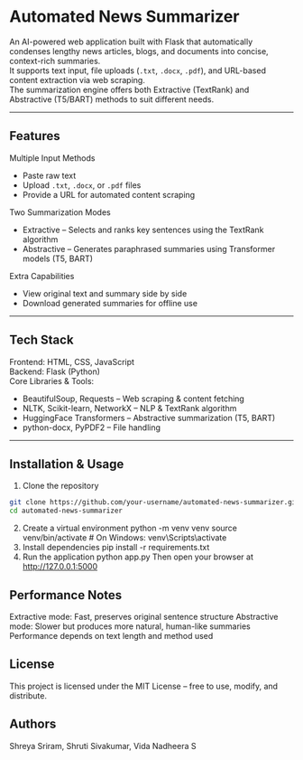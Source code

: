 # Automated News Summarizer

An AI-powered web application built with Flask that automatically condenses lengthy news articles, blogs, and documents into concise, context-rich summaries.  
It supports text input, file uploads (`.txt`, `.docx`, `.pdf`), and URL-based content extraction via web scraping.  
The summarization engine offers both Extractive (TextRank) and Abstractive (T5/BART) methods to suit different needs.

---

## Features

Multiple Input Methods
- Paste raw text
- Upload `.txt`, `.docx`, or `.pdf` files
- Provide a URL for automated content scraping

Two Summarization Modes
- Extractive – Selects and ranks key sentences using the TextRank algorithm
- Abstractive – Generates paraphrased summaries using Transformer models (T5, BART)

Extra Capabilities
- View original text and summary side by side
- Download generated summaries for offline use

---

##  Tech Stack

Frontend: HTML, CSS, JavaScript  
Backend: Flask (Python)  
Core Libraries & Tools:
- BeautifulSoup, Requests – Web scraping & content fetching  
- NLTK, Scikit-learn, NetworkX – NLP & TextRank algorithm  
- HuggingFace Transformers – Abstractive summarization (T5, BART)  
- python-docx, PyPDF2 – File handling  

---

##  Installation & Usage

1. Clone the repository
```bash
git clone https://github.com/your-username/automated-news-summarizer.git
cd automated-news-summarizer
```
2. Create a virtual environment
   python -m venv venv
   source venv/bin/activate   # On Windows: venv\Scripts\activate
3. Install dependencies
   pip install -r requirements.txt
4. Run the application
   python app.py
   Then open your browser at http://127.0.0.1:5000
   
## Performance Notes
Extractive mode: Fast, preserves original sentence structure
Abstractive mode: Slower but produces more natural, human-like summaries
Performance depends on text length and method used

## License
This project is licensed under the MIT License – free to use, modify, and distribute.

## Authors
Shreya Sriram, Shruti Sivakumar, Vida Nadheera S

